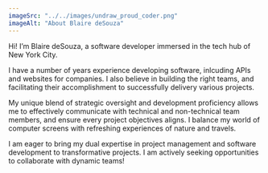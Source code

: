 ```yaml
---
imageSrc: "../../images/undraw_proud_coder.png"
imageAlt: "About Blaire deSouza"
---
```


Hi! I’m Blaire deSouza, a software developer immersed in the tech hub of New York City.
 
 I have a number of years experience developing software, inlcuding APIs and websites for companies. I also believe in building the right teams, and facilitating their accomplishment to successfully delivery various projects. 

My unique blend of strategic oversight and development proficiency allows me to effectively communicate with technical and non-technical team members, and ensure every project objectives aligns. I balance my world of computer screens with refreshing experiences of nature and travels. 

I am eager to bring my dual expertise in project management and software development to transformative projects. I am actively seeking opportunities to collaborate with dynamic teams!
